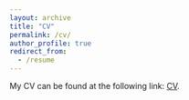 ```yaml
---
layout: archive
title: "CV"
permalink: /cv/
author_profile: true
redirect_from:
  - /resume
---
```


<p>My CV can be found at the following link: <a href="https://drive.google.com/file/d/1QFnodFH14LRFxg7B1hcCdodNCmrqgakL/view?usp=sharing" target="_blank">CV</a>.</p>
